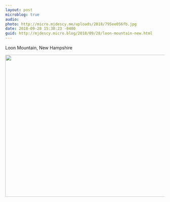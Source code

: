 ```yaml
---
layout: post
microblog: true
audio: 
photo: http://micro.mjdescy.me/uploads/2018/795ee056fb.jpg
date: 2018-09-28 15:30:23 -0400
guid: http://mjdescy.micro.blog/2018/09/28/loon-mountain-new.html
---
```

Loon Mountain, New Hampshire

<img src="http://micro.mjdescy.me/uploads/2018/795ee056fb.jpg" width="600" height="450" />
